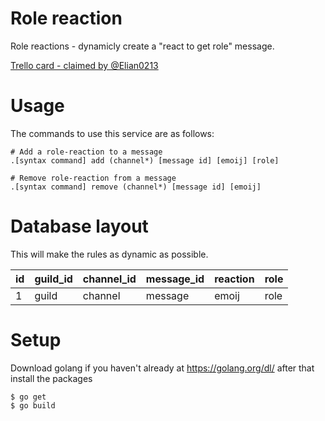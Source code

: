 # Role reaction
Role reactions - dynamicly create a "react to get role" message.

[Trello card - claimed by @Elian0213](https://trello.com/c/RxG3znVR)

# Usage
The commands to use this service are as follows:

```
# Add a role-reaction to a message
.[syntax command] add (channel*) [message id] [emoij] [role]

# Remove role-reaction from a message
.[syntax command] remove (channel*) [message id] [emoij]
```

# Database layout

This will make the rules as dynamic as possible.

| id | guild_id | channel_id | message_id | reaction | role |
|----|----------|------------|------------|----------|------|
| 1  | guild    | channel    | message    | emoij    | role |

# Setup
Download golang if you haven't already at https://golang.org/dl/ after that install the packages 

```
$ go get
$ go build 
```